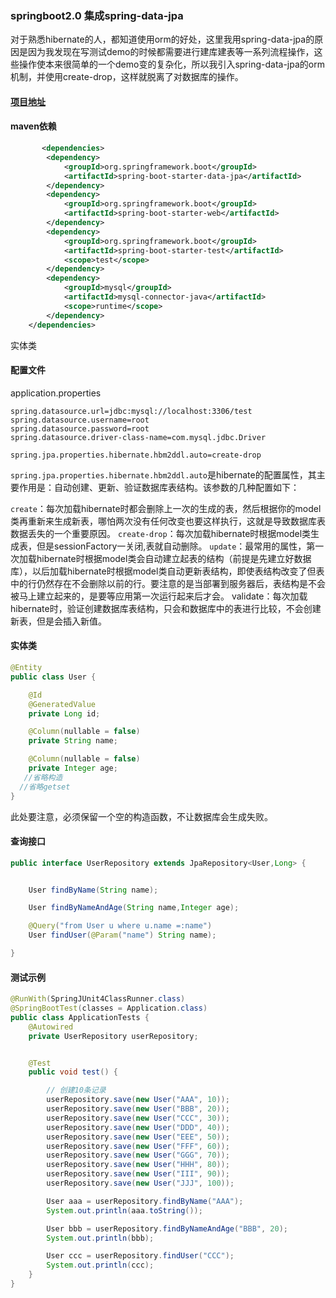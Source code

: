 ### springboot2.0 集成spring-data-jpa

对于熟悉hibernate的人，都知道使用orm的好处，这里我用spring-data-jpa的原因是因为我发现在写测试demo的时候都需要进行建库建表等一系列流程操作，这些操作使本来很简单的一个demo变的复杂化，所以我引入spring-data-jpa的orm机制，并使用create-drop，这样就脱离了对数据库的操作。

#### [项目地址](https://github.com/DespairYoke/spring-boot-examples/blob/master/springvoot-jpa-example)

#### maven依赖
```xml
       <dependencies>
        <dependency>
            <groupId>org.springframework.boot</groupId>
            <artifactId>spring-boot-starter-data-jpa</artifactId>
        </dependency>
        <dependency>
            <groupId>org.springframework.boot</groupId>
            <artifactId>spring-boot-starter-web</artifactId>
        </dependency>
        <dependency>
            <groupId>org.springframework.boot</groupId>
            <artifactId>spring-boot-starter-test</artifactId>
            <scope>test</scope>
        </dependency>
        <dependency>
            <groupId>mysql</groupId>
            <artifactId>mysql-connector-java</artifactId>
            <scope>runtime</scope>
        </dependency>
    </dependencies>
```
实体类

#### 配置文件
application.properties
```
spring.datasource.url=jdbc:mysql://localhost:3306/test
spring.datasource.username=root
spring.datasource.password=root
spring.datasource.driver-class-name=com.mysql.jdbc.Driver

spring.jpa.properties.hibernate.hbm2ddl.auto=create-drop
```
`spring.jpa.properties.hibernate.hbm2ddl.auto`是hibernate的配置属性，其主要作用是：自动创建、更新、验证数据库表结构。该参数的几种配置如下：

`create`：每次加载hibernate时都会删除上一次的生成的表，然后根据你的model类再重新来生成新表，哪怕两次没有任何改变也要这样执行，这就是导致数据库表数据丢失的一个重要原因。
`create-drop`：每次加载hibernate时根据model类生成表，但是sessionFactory一关闭,表就自动删除。
`update`：最常用的属性，第一次加载hibernate时根据model类会自动建立起表的结构（前提是先建立好数据库），以后加载hibernate时根据model类自动更新表结构，即使表结构改变了但表中的行仍然存在不会删除以前的行。要注意的是当部署到服务器后，表结构是不会被马上建立起来的，是要等应用第一次运行起来后才会。
validate：每次加载hibernate时，验证创建数据库表结构，只会和数据库中的表进行比较，不会创建新表，但是会插入新值。

#### 实体类
```java
@Entity
public class User {

    @Id
    @GeneratedValue
    private Long id;

    @Column(nullable = false)
    private String name;

    @Column(nullable = false)
    private Integer age;
   //省略构造
  //省略getset
}
```
此处要注意，必须保留一个空的构造函数，不让数据库会生成失败。

#### 查询接口
```java
public interface UserRepository extends JpaRepository<User,Long> {


    User findByName(String name);

    User findByNameAndAge(String name,Integer age);

    @Query("from User u where u.name =:name")
    User findUser(@Param("name") String name);

}
```

#### 测试示例
```java
@RunWith(SpringJUnit4ClassRunner.class)
@SpringBootTest(classes = Application.class)
public class ApplicationTests {
    @Autowired
    private UserRepository userRepository;


    @Test
    public void test() {

        // 创建10条记录
        userRepository.save(new User("AAA", 10));
        userRepository.save(new User("BBB", 20));
        userRepository.save(new User("CCC", 30));
        userRepository.save(new User("DDD", 40));
        userRepository.save(new User("EEE", 50));
        userRepository.save(new User("FFF", 60));
        userRepository.save(new User("GGG", 70));
        userRepository.save(new User("HHH", 80));
        userRepository.save(new User("III", 90));
        userRepository.save(new User("JJJ", 100));

        User aaa = userRepository.findByName("AAA");
        System.out.println(aaa.toString());

        User bbb = userRepository.findByNameAndAge("BBB", 20);
        System.out.println(bbb);

        User ccc = userRepository.findUser("CCC");
        System.out.println(ccc);
    }
}

```